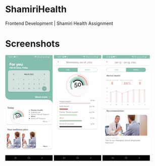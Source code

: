# ShamiriHealth
Frontend Development | Shamiri Health Assignment

  # Screenshots
  <p float="left">
 
  <img src="https://github.com/bensalcie/ShamiriHealth/blob/master/screenshots/screenone.jpg" width="150" />
  <img src="https://github.com/bensalcie/ShamiriHealth/blob/master/screenshots/screentwo.jpg" width="150" /> 
  <img src="https://github.com/bensalcie/ShamiriHealth/blob/master/screenshots/screenthree.jpg" width="150" />
</p>
